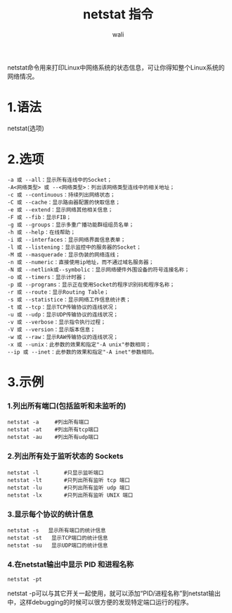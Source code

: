 ﻿---
layout: post
title: netstat 指令  #标题
tagline: netstat 指令
category: linux      #分类
author: wali    #作者
tag: instruction     #标签
ghurl:        #github url
ghurl_zip:    #github zip下载
comments: true

post_nav: ["1.语法","2.选项","3.示例"]
group_tag: linux命令
---

netstat命令用来打印Linux中网络系统的状态信息，可让你得知整个Linux系统的网络情况。

# 1.语法
	
netstat(选项)
	
# 2.选项
	
```linux
-a 或 --all：显示所有连线中的Socket；
-A<网络类型> 或 --<网络类型>：列出该网络类型连线中的相关地址；
-c 或 --continuous：持续列出网络状态；
-C 或 --cache：显示路由器配置的快取信息；
-e 或 --extend：显示网络其他相关信息；
-F 或 --fib：显示FIB；
-g 或 --groups：显示多重广播功能群组组员名单；
-h 或 --help：在线帮助；
-i 或 --interfaces：显示网络界面信息表单；
-l 或 --listening：显示监控中的服务器的Socket；
-M 或 --masquerade：显示伪装的网络连线；
-n 或 --numeric：直接使用ip地址，而不通过域名服务器；
-N 或 --netlink或--symbolic：显示网络硬件外围设备的符号连接名称；
-o 或 --timers：显示计时器；
-p 或 --programs：显示正在使用Socket的程序识别码和程序名称；
-r 或 --route：显示Routing Table；
-s 或 --statistice：显示网络工作信息统计表；
-t 或 --tcp：显示TCP传输协议的连线状况；
-u 或 --udp：显示UDP传输协议的连线状况；
-v 或 --verbose：显示指令执行过程；
-V 或 --version：显示版本信息；
-w 或 --raw：显示RAW传输协议的连线状况；
-x 或 --unix：此参数的效果和指定"-A unix"参数相同；
--ip 或 --inet：此参数的效果和指定"-A inet"参数相同。
```

# 3.示例

### 1.列出所有端口(包括监听和未监听的)

```linux
netstat -a     #列出所有端口
netstat -at    #列出所有tcp端口
netstat -au    #列出所有udp端口  
```

### 2.列出所有处于监听状态的 Sockets

```linux
netstat -l        #只显示监听端口
netstat -lt       #只列出所有监听 tcp 端口
netstat -lu       #只列出所有监听 udp 端口
netstat -lx       #只列出所有监听 UNIX 端口
```

### 3.显示每个协议的统计信息

```linux
netstat -s   显示所有端口的统计信息
netstat -st   显示TCP端口的统计信息
netstat -su   显示UDP端口的统计信息
```

### 4.在netstat输出中显示 PID 和进程名称

```linux
netstat -pt
```

netstat -p可以与其它开关一起使用，就可以添加“PID/进程名称”到netstat输出中，这样debugging的时候可以很方便的发现特定端口运行的程序。

























































